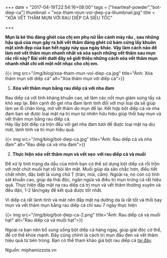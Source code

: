 +++
date = "2017-04-19T22:54:16+08:00"
tags = ["heartleaf-powder","bot-diep-ca"]
thumbnail = "xoa-tham-mun-voi-diep-ca-thumbnail.jpg"
title = "XÓA VẾT THÂM MỤN VỚI RAU DIẾP CÁ SIÊU TỐC"

+++

**Mụn là kẻ thù đáng ghét của chị em phụ nữ lẫn cánh mày râu , sau những hậu quả của mụn gây ra bởi vết thâm đáng ghét cứ bám cứng lấy khuôn mặt xinh đẹp của bạn hết ngày này qua ngày khác. Vậy làm cách nào để làm mờ vết thâm mụn nhanh nhất và xóa sạch những vết thâm sau mụn rắc rối này? Bài viết dưới đây sẽ giới thiệu những cách xóa vết thâm mụn nhanh nhất chỉ với một nốt nhạc cho chị em.**<!--more-->

{{< img src="/img/blog/xoa-tham-mun-voi-diep-ca.jpg" title="Ảnh: Xóa thâm mụn với diếp cá" 
alt="Xóa thâm mụn với diếp cá">}}

1)  **Xóa vết thâm mụn bằng rau diếp cá với nha đam** 
 
Rau diếp cá với tính kháng khuẩn cao, sẽ làm các nốt mụn giảm sưng tấy và khô xẹp lại. Bên cạnh đó gel nha đam lành tính đối với mọi loại da sẽ giúp làm se lỗ chân lông, mờ vết thâm do mụn để lại. Kết hợp bột diếp cá và nha đam bạn sẽ được loại mặt nạ trị mụn tự nhiên hữu hiệu giúp thổi bay mụn và vết thâm mụn bằng rau diếp cá.  
Hãy lấy bột diếp cá trộn đều với gel nha đam tươi để được loại mặt nạ dịu mát, lành tính và trị mụn hiệu quả.

{{< img src="/img/blog/bot-diep-ca.jpg" title="Ảnh: Rau diếp cá và nha đam" 
 alt="Rau diếp cá và nha đam">}}
 
2)  **Thực hiện xóa vết thâm mụn và vết sẹo  với rau diếp cá và muối**

Để xử lý tình trạng da dầu của mình bạn có thể sử dụng bột diếp cá rồi trộn với một chút muối hạt rồi bôi lên mặt. Muối giúp da săn chắc hơn, điều tiết chất nhờn, đặc biệt là vùng chữ T (trán, mũi, cằm). Ngoài ra, nó còn có tính sát khuẩn cao, giúp da thải độc, ngăn ngừa và điều trị mụn trứng cá rất hiệu quả. Thực hiện đắp mặt nạ rau diếp cá trị mụn và vết thâm thường xuyên và đều đặn, 1-2 lần/ngày để kết quả được tốt nhất.  

Vì diếp cá rất lành tính và mát nên đắp mặt nạ dưỡng da là rất tốt và thổi bay mụn và vết thâm mụn bằng rau diếp cá chỉ sau 7 ngày thực hiện

{{< img src="/img/blog/bot-diep-ca-2.png" title="Ảnh: Rau diếp cá và muối hạt" 
alt="Rau diếp cá và muối hạt">}}

Ngoài ra bạn nên bổ sung uống bột diếp cá hàng ngay, giúp giải độc cơ thể, để cơ thể khỏe mạnh. Đây cũng chính là cách trị mụn đầu đen và vết thâm hiệu quả từ bên trong. Bạn có thể tham khảo giá bột rau diếp cá [tại đây](/san-pham/bot-rau-diep-ca-50g/).

Nguồn: miphamizzota.vn 
